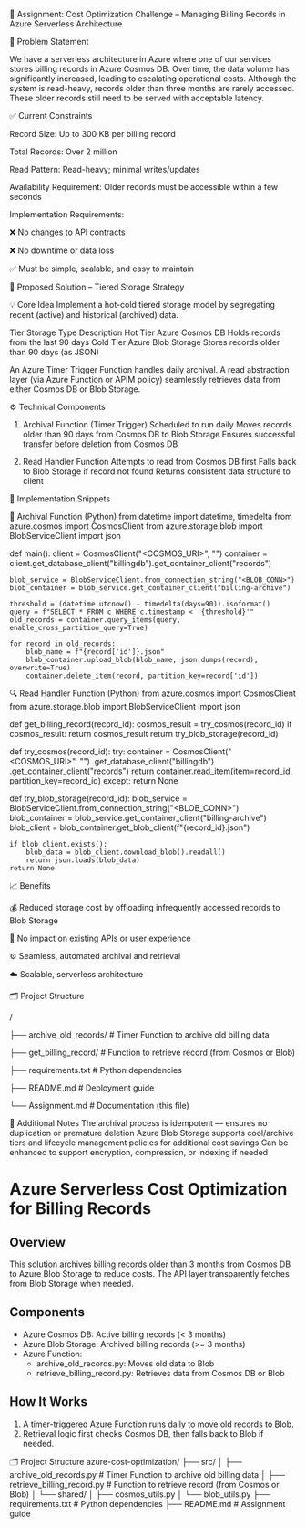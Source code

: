 📘 Assignment: Cost Optimization Challenge – Managing Billing Records in Azure Serverless Architecture

🔎 Problem Statement

We have a serverless architecture in Azure where one of our services stores billing records in Azure Cosmos DB. Over time, the data volume has significantly increased, leading to escalating operational costs. Although the system is read-heavy, records older than three months are rarely accessed. These older records still need to be served with acceptable latency.


✅ Current Constraints

Record Size: Up to 300 KB per billing record

Total Records: Over 2 million

Read Pattern: Read-heavy; minimal writes/updates

Availability Requirement: Older records must be accessible within a few seconds

Implementation Requirements:

❌ No changes to API contracts

❌ No downtime or data loss

✅ Must be simple, scalable, and easy to maintain

🎯 Proposed Solution – Tiered Storage Strategy

💡 Core Idea
Implement a hot-cold tiered storage model by segregating recent (active) and historical (archived) data.


Tier	    Storage Type	       Description
Hot Tier	Azure Cosmos DB	       Holds records from the last 90 days
Cold Tier	Azure Blob Storage	   Stores records older than 90 days (as JSON)

An Azure Timer Trigger Function handles daily archival. A read abstraction layer (via Azure Function or APIM policy) seamlessly retrieves data from either Cosmos DB or Blob Storage.


⚙️ Technical Components

1. Archival Function (Timer Trigger)
Scheduled to run daily
Moves records older than 90 days from Cosmos DB to Blob Storage
Ensures successful transfer before deletion from Cosmos DB

2. Read Handler Function
Attempts to read from Cosmos DB first
Falls back to Blob Storage if record not found
Returns consistent data structure to client

🧪 Implementation Snippets

🔄 Archival Function (Python)
from datetime import datetime, timedelta
from azure.cosmos import CosmosClient
from azure.storage.blob import BlobServiceClient
import json

def main():
    client = CosmosClient("<COSMOS_URI>", "<KEY>")
    container = client.get_database_client("billingdb").get_container_client("records")

    blob_service = BlobServiceClient.from_connection_string("<BLOB_CONN>")
    blob_container = blob_service.get_container_client("billing-archive")

    threshold = (datetime.utcnow() - timedelta(days=90)).isoformat()
    query = f"SELECT * FROM c WHERE c.timestamp < '{threshold}'"
    old_records = container.query_items(query, enable_cross_partition_query=True)

    for record in old_records:
        blob_name = f"{record['id']}.json"
        blob_container.upload_blob(blob_name, json.dumps(record), overwrite=True)
        container.delete_item(record, partition_key=record['id'])
🔍 Read Handler Function (Python)
from azure.cosmos import CosmosClient
from azure.storage.blob import BlobServiceClient
import json

def get_billing_record(record_id):
    cosmos_result = try_cosmos(record_id)
    if cosmos_result:
        return cosmos_result
    return try_blob_storage(record_id)

def try_cosmos(record_id):
    try:
        container = CosmosClient("<COSMOS_URI>", "<KEY>")             .get_database_client("billingdb")             .get_container_client("records")
        return container.read_item(item=record_id, partition_key=record_id)
    except:
        return None

def try_blob_storage(record_id):
    blob_service = BlobServiceClient.from_connection_string("<BLOB_CONN>")
    blob_container = blob_service.get_container_client("billing-archive")
    blob_client = blob_container.get_blob_client(f"{record_id}.json")

    if blob_client.exists():
        blob_data = blob_client.download_blob().readall()
        return json.loads(blob_data)
    return None

    
📈 Benefits

💰 Reduced storage cost by offloading infrequently accessed records to Blob Storage

🔁 No impact on existing APIs or user experience

⚙️ Seamless, automated archival and retrieval

☁️ Scalable, serverless architecture


🗂 Project Structure

/

├── archive_old_records/        # Timer Function to archive old billing data

├── get_billing_record/         # Function to retrieve record (from Cosmos or Blob)

├── requirements.txt            # Python dependencies

├── README.md                   # Deployment guide

└── Assignment.md               # Documentation (this file)



📝 Additional Notes
The archival process is idempotent — ensures no duplication or premature deletion
Azure Blob Storage supports cool/archive tiers and lifecycle management policies for additional cost savings
Can be enhanced to support encryption, compression, or indexing if needed




# Azure Serverless Cost Optimization for Billing Records

## Overview
This solution archives billing records older than 3 months from Cosmos DB to Azure Blob Storage to reduce costs. The API layer transparently fetches from Blob Storage when needed.

## Components
- Azure Cosmos DB: Active billing records (< 3 months)
- Azure Blob Storage: Archived billing records (>= 3 months)
- Azure Function:
  - archive_old_records.py: Moves old data to Blob
  - retrieve_billing_record.py: Retrieves data from Cosmos DB or Blob

## How It Works
1. A timer-triggered Azure Function runs daily to move old records to Blob.
2. Retrieval logic first checks Cosmos DB, then falls back to Blob if needed.

🗂 Project Structure
azure-cost-optimization/
├── src/
│   ├── archive_old_records.py             # Timer Function to archive old billing data
│   ├── retrieve_billing_record.py         # Function to retrieve record (from Cosmos or Blob)
│   └── shared/
│       ├── cosmos_utils.py
│       └── blob_utils.py
├── requirements.txt                       # Python dependencies
├── README.md                              # Assignment guide

